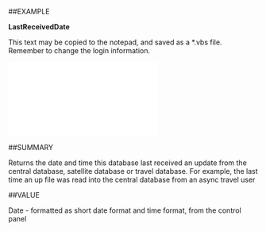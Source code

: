 
##EXAMPLE

**LastReceivedDate**

This text may be copied to the notepad, and saved as a *.vbs file. Remember to change the login information.

![](..\..\Examples\vbs\SOTravelInfo.LastReceivedDate.vbs.txt)


##SUMMARY

Returns the date and time this database last received an update from the central database, satellite database or travel database. For example, the last time an up file was read into the central database from an async travel user


##VALUE

Date - formatted as short date format and time format, from the control panel

